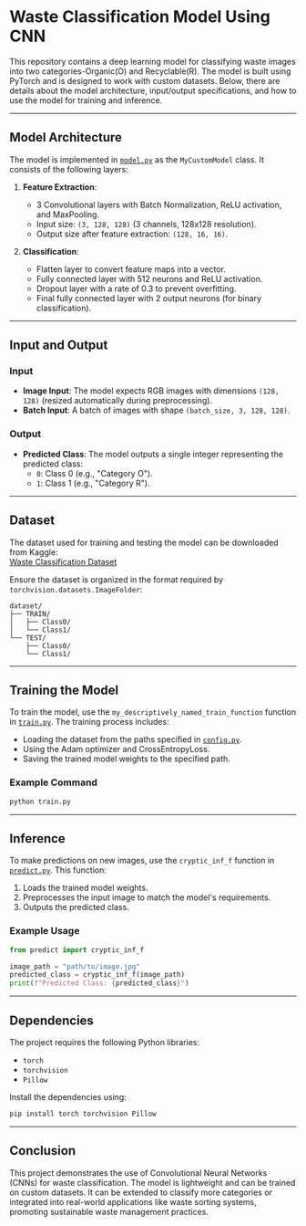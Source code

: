 # Waste Classification Model Using CNN


This repository contains a deep learning model for classifying waste images into two categories-Organic(O) and Recyclable(R). The model is built using PyTorch and is designed to work with custom datasets. Below, there are details about the model architecture, input/output specifications, and how to use the model for training and inference.

---

## Model Architecture

The model is implemented in [`model.py`](model.py) as the `MyCustomModel` class. It consists of the following layers:

1. **Feature Extraction**:
   - 3 Convolutional layers with Batch Normalization, ReLU activation, and MaxPooling.
   - Input size: `(3, 128, 128)` (3 channels, 128x128 resolution).
   - Output size after feature extraction: `(128, 16, 16)`.

2. **Classification**:
   - Flatten layer to convert feature maps into a vector.
   - Fully connected layer with 512 neurons and ReLU activation.
   - Dropout layer with a rate of 0.3 to prevent overfitting.
   - Final fully connected layer with 2 output neurons (for binary classification).

---

## Input and Output

### Input
- **Image Input**: The model expects RGB images with dimensions `(128, 128)` (resized automatically during preprocessing).
- **Batch Input**: A batch of images with shape `(batch_size, 3, 128, 128)`.

### Output
- **Predicted Class**: The model outputs a single integer representing the predicted class:
  - `0`: Class 0 (e.g., "Category O").
  - `1`: Class 1 (e.g., "Category R").

---

## Dataset

The dataset used for training and testing the model can be downloaded from Kaggle:  
[Waste Classification Dataset](https://www.kaggle.com/datasets/techsash/waste-classification-data/data)

Ensure the dataset is organized in the format required by `torchvision.datasets.ImageFolder`:
```
dataset/
├── TRAIN/
│   ├── Class0/
│   └── Class1/
└── TEST/
    ├── Class0/
    └── Class1/
```

---

## Training the Model

To train the model, use the `my_descriptively_named_train_function` function in [`train.py`](train.py). The training process includes:
- Loading the dataset from the paths specified in [`config.py`](config.py).
- Using the Adam optimizer and CrossEntropyLoss.
- Saving the trained model weights to the specified path.

### Example Command
```bash
python train.py
```

---

## Inference

To make predictions on new images, use the `cryptic_inf_f` function in [`predict.py`](predict.py). This function:
1. Loads the trained model weights.
2. Preprocesses the input image to match the model's requirements.
3. Outputs the predicted class.

### Example Usage
```python
from predict import cryptic_inf_f

image_path = "path/to/image.jpg"
predicted_class = cryptic_inf_f(image_path)
print(f"Predicted Class: {predicted_class}")
```

---

## Dependencies

The project requires the following Python libraries:
- `torch`
- `torchvision`
- `Pillow`

Install the dependencies using:
```bash
pip install torch torchvision Pillow
```

---



## Conclusion

This project demonstrates the use of Convolutional Neural Networks (CNNs) for waste classification. The model is lightweight and can be trained on custom datasets. It can be extended to classify more categories or integrated into real-world applications like waste sorting systems, promoting sustainable waste management practices.

